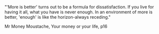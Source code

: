 "'More is better' turns out to be a formula for dissatisfaction. If you live for having it all, what you have is never enough. In an environment of more is better, 'enough' is like the horizon-always receding."

Mr Money Moustache, Your money or your life, p16